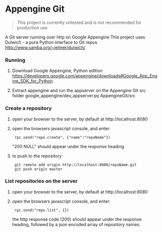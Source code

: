 # Appengine Git

> This project is currently untested and is not recommended for production use

A Git server running over http on Google Appengine
This project uses Dulwich - a pure Python interface to Git repos http://www.samba.org/~jelmer/dulwich/

### Running
1. Download Google Appengine, Python edition
    https://developers.google.com/appengine/downloads#Google_App_Engine_SDK_for_Python

2. Extract appengine and run the appserver on the Appengine Git src folder
    google_appengine/dev_appserver.py AppengineGit/src

### Create a repository
1. open your browser to the server, by default at http://localhost:8080

2. open the browsers javascript console, and enter:

        rpc.send("repo.create", {"name":"repoName"})
    "200 NULL" should appear under the response heading

3. to push to the repository

        git remote add origin http://localhost:8080/repoName.git
        git push origin master
        

### List repositories on the server
1. open your browser to the server, by default at http://localhost:8080

2. open the browsers javascript console, and enter:

        rpc.send("repo.list", {})
    the http response code (200) should appear under the response heading, followed by a json encoded array of repository names.